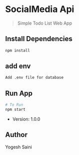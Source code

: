 # SocialMedia Api
> Simple Todo List Web App


## Install Dependencies

```bash
npm install
```
## add env

```bash
Add .env file for database 
```


## Run App

```bash
# To Run
npm start

```

- Version: 1.0.0

## Author

Yogesh Saini
